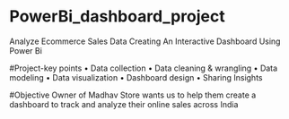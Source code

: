 # PowerBi_dashboard_project
Analyze Ecommerce Sales Data Creating An Interactive Dashboard Using Power Bi

#Project-key points
• Data collection
• Data cleaning & wrangling
• Data modeling
• Data visualization
• Dashboard design
• Sharing Insights

#Objective 
Owner of Madhav Store wants us to help them create a dashboard to track and analyze their online sales across India


